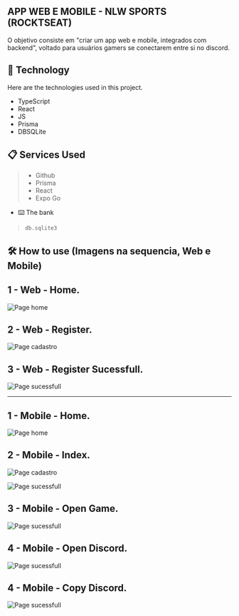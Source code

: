 ## APP WEB E MOBILE - NLW SPORTS (ROCKTSEAT)

O objetivo consiste em "criar um app web e mobile, integrados com backend", voltado para usuários gamers se conectarem entre si no discord.

## 🚀 Technology 
 
Here are the technologies used in this project.

* TypeScript
* React
* JS
* Prisma
* DBSQLite

## 📋 Services Used
 
>* Github
>* Prisma
>* React
>* Expo Go

* ⌨️ The bank
>     db.sqlite3

## 🛠️ How to use (Imagens na sequencia, Web e Mobile)

## 1 - Web - Home.

![Page home](https://github.com/itagabriel/nlw_mobile_web/blob/master/web_home.jpeg)

## 2 - Web - Register.

![Page cadastro](https://github.com/itagabriel/nlw_mobile_web/blob/master/web_cadastro.jpeg)

## 3 - Web - Register Sucessfull.

![Page sucessfull](https://github.com/itagabriel/nlw_mobile_web/blob/master/web_sucessfull.jpeg)

-----------------------------------------------------------------------------------------

## 1 - Mobile - Home.

![Page home](https://github.com/itagabriel/nlw_mobile_web/blob/master/home_web.jpeg)

## 2 - Mobile - Index.

![Page cadastro](https://github.com/itagabriel/nlw_mobile_web/blob/master/index.jpeg)

![Page sucessfull](https://github.com/itagabriel/nlw_mobile_web/blob/master/index2.jpeg)

## 3 - Mobile - Open Game.
![Page sucessfull](https://github.com/itagabriel/nlw_mobile_web/blob/master/open_game2.jpeg)

## 4 - Mobile - Open Discord.
![Page sucessfull](https://github.com/itagabriel/nlw_mobile_web/blob/master/open_discord.jpeg)

## 4 - Mobile - Copy Discord.
![Page sucessfull](https://github.com/itagabriel/nlw_mobile_web/blob/master/copy_discord.jpeg)



